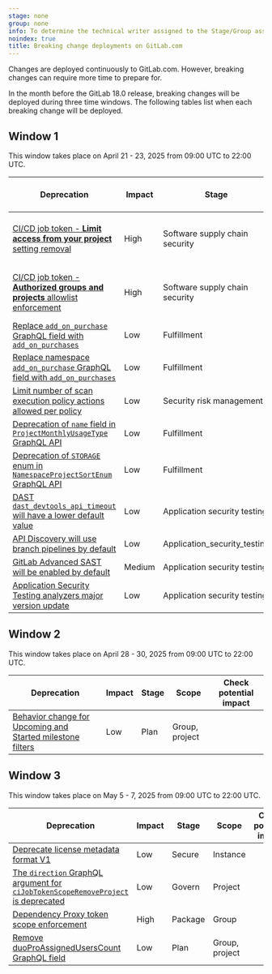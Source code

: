 ```yaml
---
stage: none
group: none
info: To determine the technical writer assigned to the Stage/Group associated with this page, see https://handbook.gitlab.com/handbook/product/ux/technical-writing/#assignments
noindex: true
title: Breaking change deployments on GitLab.com
---
```


Changes are deployed continuously to GitLab.com. However, breaking changes
can require more time to prepare for.

In the month before the GitLab 18.0 release, breaking changes will be deployed
during three time windows. The following tables list when each breaking change will be deployed.

<!--
Do not edit this page directly.
This page is generated by lib/tasks/gitlab/docs/compile_windows.rake and
from the yaml files in /data/deprecations.
To update this file, run: bin/rake gitlab:docs:compile_windows
-->
## Window 1

This window takes place on April 21 - 23, 2025 from 09:00 UTC to 22:00 UTC.

| Deprecation | Impact | Stage | Scope | Check potential impact |
|-------------|--------|-------|-------|------------------------|
| [CI/CD job token - **Limit access from your project** setting removal](deprecations.md#cicd-job-token---limit-access-from-your-project-setting-removal) | High | Software supply chain security | Project | Refer to the [Understanding this change](https://gitlab.com/gitlab-org/gitlab/-/issues/395708#understanding-this-change) section for details. |
| [CI/CD job token - **Authorized groups and projects** allowlist enforcement](deprecations.md#cicd-job-token---authorized-groups-and-projects-allowlist-enforcement) | High | Software supply chain security | Project | Refer to the [Understanding this change](https://gitlab.com/gitlab-org/gitlab/-/issues/383084#understanding-this-change) section for details. |
| [Replace `add_on_purchase` GraphQL field with `add_on_purchases`](deprecations.md#replace-add_on_purchase-graphql-field-with-add_on_purchases) | Low | Fulfillment | Instance, group |  |
| [Replace namespace `add_on_purchase` GraphQL field with `add_on_purchases`](deprecations.md#replace-namespace-add_on_purchase-graphql-field-with-add_on_purchases) | Low | Fulfillment | Instance, group |  |
| [Limit number of scan execution policy actions allowed per policy](deprecations.md#limit-number-of-scan-execution-policy-actions-allowed-per-policy) | Low | Security risk management | Instance, group, project |  |
| [Deprecation of `name` field in `ProjectMonthlyUsageType` GraphQL API](deprecations.md#deprecation-of-name-field-in-projectmonthlyusagetype-graphql-api) | Low | Fulfillment | Project |  |
| [Deprecation of `STORAGE` enum in `NamespaceProjectSortEnum` GraphQL API](deprecations.md#deprecation-of-storage-enum-in-namespaceprojectsortenum-graphql-api) | Low | Fulfillment | Group |  |
| [DAST `dast_devtools_api_timeout` will have a lower default value](deprecations.md#dast-dast_devtools_api_timeout-will-have-a-lower-default-value) | Low | Application security testing | Project |  |
| [API Discovery will use branch pipelines by default](deprecations.md#api-discovery-will-use-branch-pipelines-by-default) | Low | Application_security_testing | Project |  |
| [GitLab Advanced SAST will be enabled by default](deprecations.md#gitlab-advanced-sast-will-be-enabled-by-default) | Medium | Application security testing | Instance |  |
| [Application Security Testing analyzers major version update](deprecations.md#application-security-testing-analyzers-major-version-update) | Low | Application security testing | Project |  |

## Window 2

This window takes place on April 28 - 30, 2025 from 09:00 UTC to 22:00 UTC.

| Deprecation | Impact | Stage | Scope | Check potential impact |
|-------------|--------|-------|-------|------------------------|
| [Behavior change for Upcoming and Started milestone filters](deprecations.md#behavior-change-for-upcoming-and-started-milestone-filters) | Low | Plan | Group, project |  |

## Window 3

This window takes place on May 5 - 7, 2025 from 09:00 UTC to 22:00 UTC.

| Deprecation | Impact | Stage | Scope | Check potential impact |
|-------------|--------|-------|-------|------------------------|
| [Deprecate license metadata format V1](deprecations.md#deprecate-license-metadata-format-v1) | Low | Secure | Instance |  |
| [The `direction` GraphQL argument for `ciJobTokenScopeRemoveProject` is deprecated](deprecations.md#the-direction-graphql-argument-for-cijobtokenscoperemoveproject-is-deprecated) | Low | Govern | Project |  |
| [Dependency Proxy token scope enforcement](deprecations.md#dependency-proxy-token-scope-enforcement) | High | Package | Group |  |
| [Remove duoProAssignedUsersCount GraphQL field](deprecations.md#remove-duoproassigneduserscount-graphql-field) | Low | Plan | Group, project |  |
